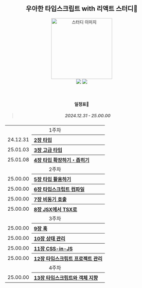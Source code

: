 <div align="center">

<h2>우아한 타입스크립트 with 리액트 스터디📒</h2>

<img src="https://github.com/user-attachments/assets/5abf30b2-e7f3-45ed-8d4a-c7eea44e67d0" alt="스터디 이미지" width="200px">
<br>
<img src="https://img.shields.io/badge/React-61DAFB?style=flat-square&logo=Python&logoColor=white">
<img src="https://img.shields.io/badge/typescript-3178C6?style=flat-square&logo=Python&logoColor=white">
<br>
<br>
<br>

#### 일정표📅

> ##### 2024.12.31 - 25.00.00

<table>
<tbody>

<tr>
<td align="center" colspan="5">1주차</td>
</tr>

<tr>
<td align="center">24.12.31</td>
<th align="left"><a href="/241231/2장 타입.md">2장 타입</a></th>
</tr>

<tr>
<td align="center">25.01.03</td>
<th align="left"><a href="/250101-250102/3장 고급 타입.md">3장 고급 타입</a></th>
</tr>

<tr>
<td align="center">25.01.08</td>
<th align="left"><a href="/250103-250104/4장 타입 확장하기・좁히기.md">4장 타입 확장하기・좁히기</a></th>
</tr>


<tr>
<td align="center" colspan="5">2주차</td>
</tr>


<tr>
<td align="center">25.00.00</td>
<th align="left"><a href="">5장 타입 활용하기</a></th>
</tr>

<tr>
<td align="center">25.00.00</td>
<th align="left"><a href="">6장 타입스크립트 컴파일</a></th>
</tr>

<tr>
<td align="center">25.00.00</td>
<th align="left"><a href="">7장 비동기 호출</a></th>
</tr>

<tr>
<td align="center">25.00.00</td>
<th align="left"><a href="">8장 JSX에서 TSX로</a></th>
</tr>


<tr>
<td align="center" colspan="5">3주차</td>
</tr>

<tr>
<td align="center">25.00.00</td>
<th align="left"><a href="">9장 훅</a></th>
</tr>

<tr>
<td align="center">25.00.00</td>
<th align="left"><a href="">10장 상태 관리</a></th>
</tr>

<tr>
<td align="center">25.00.00</td>
<th align="left"><a href="">11장 CSS-in-JS</a></th>
</tr>

<tr>
<td align="center">25.00.00</td>
<th align="left"><a href="">12장 타입스크립트 프로젝트 관리</a></th>
</tr>

<tr>
<td align="center" colspan="5">4주차</td>
</tr>

<tr>
<td align="center">25.00.00</td>
<th align="left"><a href="">13장 타입스크립트와 객체 지향</a></th>
</tr>

</tbody>
</table>
</div>
